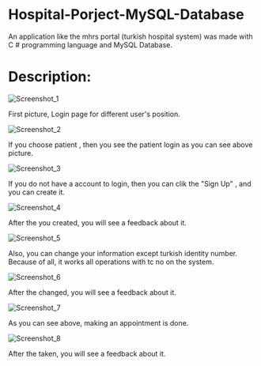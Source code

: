 # Hospital-Porject-MySQL-Database
 An application like the mhrs portal (turkish hospital system) was made with C # programming language and MySQL Database.
 
# Description:

![Screenshot_1](https://user-images.githubusercontent.com/52774050/83399402-d1382500-a409-11ea-93ff-476089f9f28c.jpg)

First picture, Login page for different user's position.

![Screenshot_2](https://user-images.githubusercontent.com/52774050/83399448-ead96c80-a409-11ea-9b27-ed08007223b4.jpg)

If you choose patient , then you see the patient login as you can see above picture.

![Screenshot_3](https://user-images.githubusercontent.com/52774050/83399504-02185a00-a40a-11ea-9622-6158b177f424.jpg)

If you do not have a account to login, then you can clik the "Sign Up" , and you can create it. 

![Screenshot_4](https://user-images.githubusercontent.com/52774050/83399529-0e041c00-a40a-11ea-82bf-407ca2c9e780.jpg)

After the you created, you will see a feedback about it.

![Screenshot_5](https://user-images.githubusercontent.com/52774050/83399564-19574780-a40a-11ea-979b-8014a83fa8de.jpg)

Also, you can change your information except turkish identity number. Because of all, it works all operations with tc no on the system. 

![Screenshot_6](https://user-images.githubusercontent.com/52774050/83399594-26743680-a40a-11ea-9b36-618e58d859b4.jpg)

After the changed, you will see a feedback about it.

![Screenshot_7](https://user-images.githubusercontent.com/52774050/83399624-30963500-a40a-11ea-997d-5da50b987126.jpg)

As you can see above, making an appointment is done.

![Screenshot_8](https://user-images.githubusercontent.com/52774050/83399652-39870680-a40a-11ea-9e89-9b2ae33a4e88.jpg)

After the taken, you will see a feedback about it.
